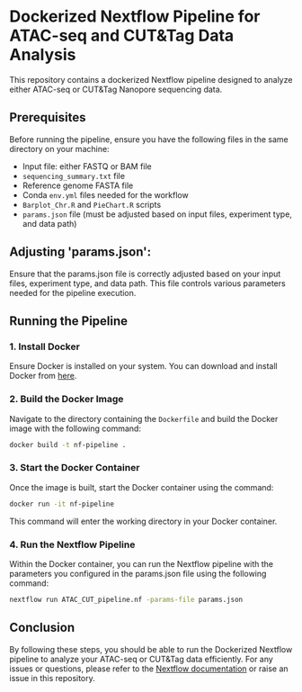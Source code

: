 # Dockerized Nextflow Pipeline for ATAC-seq and CUT&Tag Data Analysis

This repository contains a dockerized Nextflow pipeline designed to analyze either ATAC-seq or CUT&Tag Nanopore sequencing data.

## Prerequisites

Before running the pipeline, ensure you have the following files in the same directory on your machine:
- Input file: either FASTQ or BAM file
- `sequencing_summary.txt` file 
- Reference genome FASTA file
- Conda `env.yml` files needed for the workflow
- `Barplot_Chr.R` and `PieChart.R` scripts
- `params.json` file (must be adjusted based on input files, experiment type, and data path)

## Adjusting 'params.json':

Ensure that the params.json file is correctly adjusted based on your input files, experiment type, and data path. This file controls various parameters needed for the pipeline execution.

## Running the Pipeline

### 1. Install Docker

Ensure Docker is installed on your system. You can download and install Docker from [here](https://docs.docker.com/get-docker/).

### 2. Build the Docker Image

Navigate to the directory containing the `Dockerfile` and build the Docker image with the following command:

````sh
docker build -t nf-pipeline .
`````
### 3. Start the Docker Container

Once the image is built, start the Docker container using the command:
````sh
docker run -it nf-pipeline
`````
This command will enter the working directory in your Docker container.

### 4. Run the Nextflow Pipeline

Within the Docker container, you can run the Nextflow pipeline with the parameters you configured in the params.json file using the following command:
````sh
nextflow run ATAC_CUT_pipeline.nf -params-file params.json
`````
## Conclusion

By following these steps, you should be able to run the Dockerized Nextflow pipeline to analyze your ATAC-seq or CUT&Tag data efficiently. For any issues or questions, please refer to the [Nextflow documentation](https://www.nextflow.io/docs/latest/index.html) or raise an issue in this repository.

